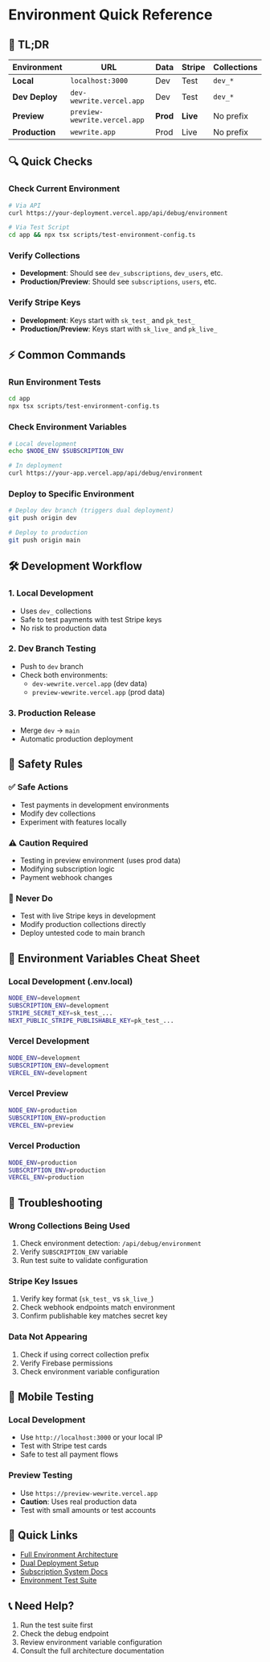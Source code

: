 # Environment Quick Reference

## 🚀 TL;DR

| Environment | URL | Data | Stripe | Collections |
|-------------|-----|------|--------|-------------|
| **Local** | `localhost:3000` | Dev | Test | `dev_*` |
| **Dev Deploy** | `dev-wewrite.vercel.app` | Dev | Test | `dev_*` |
| **Preview** | `preview-wewrite.vercel.app` | **Prod** | **Live** | No prefix |
| **Production** | `wewrite.app` | Prod | Live | No prefix |

## 🔍 Quick Checks

### Check Current Environment
```bash
# Via API
curl https://your-deployment.vercel.app/api/debug/environment

# Via Test Script
cd app && npx tsx scripts/test-environment-config.ts
```

### Verify Collections
- **Development**: Should see `dev_subscriptions`, `dev_users`, etc.
- **Production/Preview**: Should see `subscriptions`, `users`, etc.

### Verify Stripe Keys
- **Development**: Keys start with `sk_test_` and `pk_test_`
- **Production/Preview**: Keys start with `sk_live_` and `pk_live_`

## ⚡ Common Commands

### Run Environment Tests
```bash
cd app
npx tsx scripts/test-environment-config.ts
```

### Check Environment Variables
```bash
# Local development
echo $NODE_ENV $SUBSCRIPTION_ENV

# In deployment
curl https://your-app.vercel.app/api/debug/environment
```

### Deploy to Specific Environment
```bash
# Deploy dev branch (triggers dual deployment)
git push origin dev

# Deploy to production
git push origin main
```

## 🛠️ Development Workflow

### 1. Local Development
- Uses `dev_` collections
- Safe to test payments with test Stripe keys
- No risk to production data

### 2. Dev Branch Testing
- Push to `dev` branch
- Check both environments:
  - `dev-wewrite.vercel.app` (dev data)
  - `preview-wewrite.vercel.app` (prod data)

### 3. Production Release
- Merge `dev` → `main`
- Automatic production deployment

## 🚨 Safety Rules

### ✅ Safe Actions
- Test payments in development environments
- Modify dev collections
- Experiment with features locally

### ⚠️ Caution Required
- Testing in preview environment (uses prod data)
- Modifying subscription logic
- Payment webhook changes

### 🚫 Never Do
- Test with live Stripe keys in development
- Modify production collections directly
- Deploy untested code to main branch

## 🔧 Environment Variables Cheat Sheet

### Local Development (.env.local)
```bash
NODE_ENV=development
SUBSCRIPTION_ENV=development
STRIPE_SECRET_KEY=sk_test_...
NEXT_PUBLIC_STRIPE_PUBLISHABLE_KEY=pk_test_...
```

### Vercel Development
```bash
NODE_ENV=development
SUBSCRIPTION_ENV=development
VERCEL_ENV=development
```

### Vercel Preview
```bash
NODE_ENV=production
SUBSCRIPTION_ENV=production
VERCEL_ENV=preview
```

### Vercel Production
```bash
NODE_ENV=production
SUBSCRIPTION_ENV=production
VERCEL_ENV=production
```

## 🐛 Troubleshooting

### Wrong Collections Being Used
1. Check environment detection: `/api/debug/environment`
2. Verify `SUBSCRIPTION_ENV` variable
3. Run test suite to validate configuration

### Stripe Key Issues
1. Verify key format (`sk_test_` vs `sk_live_`)
2. Check webhook endpoints match environment
3. Confirm publishable key matches secret key

### Data Not Appearing
1. Check if using correct collection prefix
2. Verify Firebase permissions
3. Check environment variable configuration

## 📱 Mobile Testing

### Local Development
- Use `http://localhost:3000` or your local IP
- Test with Stripe test cards
- Safe to test all payment flows

### Preview Testing
- Use `https://preview-wewrite.vercel.app`
- **Caution**: Uses real production data
- Test with small amounts or test accounts

## 🔗 Quick Links

- [Full Environment Architecture](./ENVIRONMENT_ARCHITECTURE.md)
- [Dual Deployment Setup](../scripts/setup-dual-deployment.md)
- [Subscription System Docs](./SUBSCRIPTION_SYSTEM.md)
- [Environment Test Suite](../app/scripts/test-environment-config.ts)

## 📞 Need Help?

1. Run the test suite first
2. Check the debug endpoint
3. Review environment variable configuration
4. Consult the full architecture documentation
